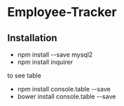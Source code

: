 # Employee-Tracker

## Installation 

* npm install --save mysql2
* npm install inquirer

to see table
* npm install console.table --save
* bower install console.table --save